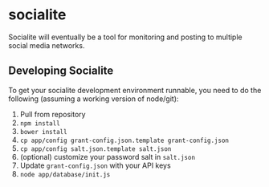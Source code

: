 # socialite

Socialite will eventually be a tool for monitoring and posting to multiple social media networks.

## Developing Socialite

To get your socialite development environment runnable, you need to do the following (assuming a working version of node/git):

1. Pull from repository
1. `npm install`
1. `bower install`
1. `cp app/config grant-config.json.template grant-config.json`
1. `cp app/config salt.json.template salt.json`
1. (optional) customize your password salt in `salt.json`
1. Update `grant-config.json` with your API keys
1. `node app/database/init.js`
